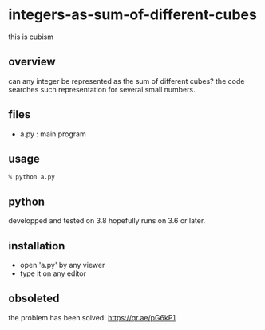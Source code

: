 # integers-as-sum-of-different-cubes
this is cubism

## overview
can any integer be represented as the sum of different cubes?
the code searches such representation for several small numbers.

## files
- a.py : main program

## usage
```
% python a.py
```

## python
developped and tested on 3.8
hopefully runs on 3.6 or later.

## installation
- open 'a.py' by any viewer
- type it on any editor

## obsoleted
the problem has been solved:
https://qr.ae/pG6kP1
